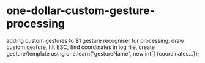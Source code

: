 # one-dollar-custom-gesture-processing
adding custom gestures to $1 gesture recogniser for processing: draw custom gesture, hit ESC, find coordinates in log file, create gesture/template using one.learn(“gestureName”, new int[] {coordinates…});
